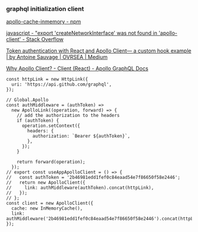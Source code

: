 ###  graphql initialization client


[apollo-cache-inmemory - npm](https://www.npmjs.com/package/apollo-cache-inmemory "apollo-cache-inmemory - npm")



[javascript - &quot;export 'createNetworkInterface' was not found in 'apollo-client' - Stack Overflow](https://stackoverflow.com/questions/46965564/export-createnetworkinterface-was-not-found-in-apollo-client "javascript - &quot;export 'createNetworkInterface' was not found in 'apollo-client' - Stack Overflow")



[Token authentication with React and Apollo Client— a custom hook example | by Antoine Sauvage | OVRSEA | Medium](https://medium.com/ovrsea/token-authentication-with-react-and-apollo-client-a-detailed-example-a3cc23760e9 "Token authentication with React and Apollo Client— a custom hook example | by Antoine Sauvage | OVRSEA | Medium")



[Why Apollo Client? - Client (React) - Apollo GraphQL Docs](https://www.apollographql.com/docs/react/why-apollo/ "Why Apollo Client? - Client (React) - Apollo GraphQL Docs")


 

```
const httpLink = new HttpLink({
  uri: 'https://api.github.com/graphql',
});

// Global.Apollo
const authMiddleware = (authToken) =>
  new ApolloLink((operation, forward) => {
    // add the authorization to the headers
    if (authToken) {
      operation.setContext({
        headers: {
          authorization: `Bearer ${authToken}`,
        },
      });
    }

    return forward(operation);
  });
// export const useAppApolloClient = () => {
//   const authToken = '2b46981edd1fef0c84eaad54e7f86650f58e2446';
//   return new ApolloClient({
//     link: authMiddleware(authToken).concat(httpLink),
//   });
// };
const client = new ApolloClient({
  cache: new InMemoryCache(),
  link: authMiddleware('2b46981edd1fef0c84eaad54e7f86650f58e2446').concat(httpLink),
});
```
